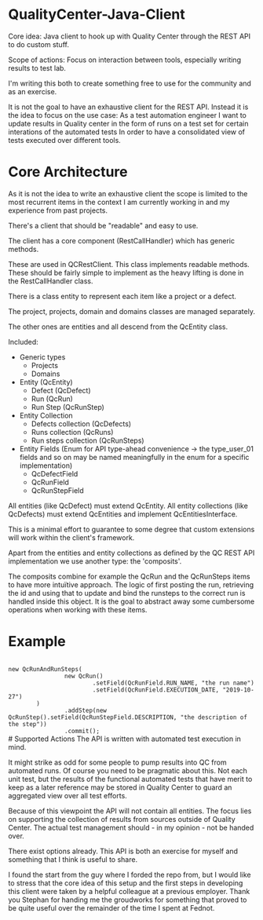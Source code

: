 # QualityCenter-Java-Client
Core idea:
Java client to hook up with Quality Center through the REST API to do custom stuff.

Scope of actions: Focus on interaction between tools, especially writing results to test lab.

I'm writing this both to create something free to use for the community and as an exercise.

It is not the goal to have an exhaustive client for the REST API. Instead it is the idea to focus on the use case:
As a test automation engineer
I want to update results in Quality center in the form of runs on a test set for certain interations of the automated tests
In order to have a consolidated view of tests executed over different tools.

# Core Architecture
As it is not the idea to write an exhaustive client the scope is limited to the most recurrent items in the context I am currently working in and my experience from past projects.

There's a client that should be "readable" and easy to use.

The client has a core component (RestCallHandler) which has generic methods.

These are used in QCRestClient. This class implements readable methods. These should be fairly simple to implement as the heavy lifting is done in the RestCallHandler class.

There is a class entity to represent each item like a project or a defect.

The project, projects, domain and domains classes are managed separately.

The other ones are entities and all descend from the QcEntity class.

Included:
* Generic types
  * Projects
  * Domains
* Entity (QcEntity)
  * Defect (QcDefect)
  * Run (QcRun)
  * Run Step (QcRunStep)
* Entity Collection
  * Defects collection (QcDefects)
  * Runs collection (QcRuns)
  * Run steps collection (QcRunSteps)
* Entity Fields (Enum for API type-ahead convenience -> the type_user_01 fields and so on may be named meaningfully in the enum for a specific implementation)
  * QcDefectField
  * QcRunField
  * QcRunStepField

All entities (like QcDefect) must extend QcEntity.
All entity collections (like QcDefects) must extend QcEntities and implement QcEntitiesInterface.

This is a minimal effort to guarantee to some degree that custom extensions will work within the client's framework.

Apart from the entities and entity collections as defined by the QC REST API implementation we use another type:
the 'composits'.

The composits combine for example the QcRun and the QcRunSteps items to have more intuïtive approach.
The logic of first posting the run, retrieving the id and using that to update and bind the runsteps to the correct run is handled inside this object.
It is the goal to abstract away some cumbersome operations when working with these items.

# Example
<code>
new QcRunAndRunSteps(
                new QcRun()
                        .setField(QcRunField.RUN_NAME, "the run name")
                        .setField(QcRunField.EXECUTION_DATE, "2019-10-27")
        )
                .addStep(new QcRunStep().setField(QcRunStepField.DESCRIPTION, "the description of the step"))
                .commit();
</code>
# Supported Actions
The API is written with automated test execution in mind.

It might strike as odd for some people to pump results into QC from automated runs. Of course you need to be pragmatic about this. Not each unit test, but the results of the functional automated tests that have merit to keep as a later reference may be stored in Quality Center to guard an aggregated view over all test efforts.

Because of this viewpoint the API will not contain all entities. The focus lies on supporting the collection of results from sources outside of Quality Center. The actual test management should - in my opinion - not be handed over.

There exist options already. This API is both an exercise for myself and something that I think is useful to share.

I found the start from the guy where I forded the repo from, but I would like to stress that the core idea of this setup and the first steps in developing this client were taken by a helpful colleague at a previous employer. Thank you Stephan for handing me the groudworks for something that proved to be quite useful over the remainder of the time I spent at Fednot.
